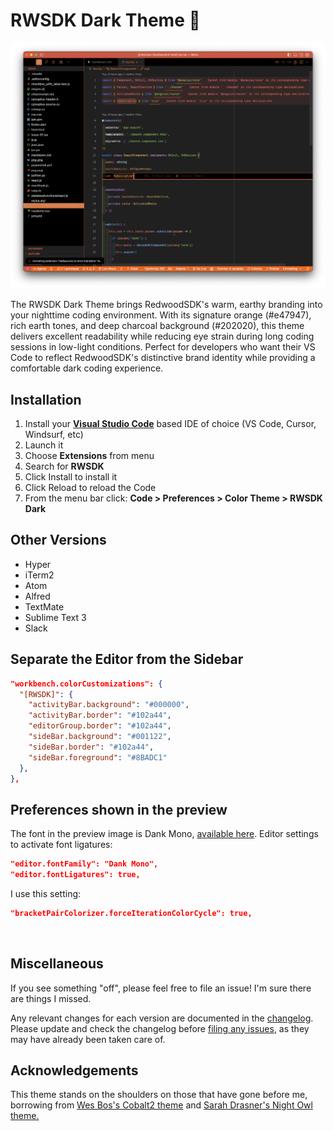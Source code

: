 # RWSDK Dark Theme 🌲

![](https://github.com/redwoodjs/rwsdk-dark-ide-theme/blob/main/images/rwsdk-dark-theme.png?raw=true)

The RWSDK Dark Theme brings RedwoodSDK's warm, earthy branding into your nighttime coding environment. With its signature orange (#e47947), rich earth tones, and deep charcoal background (#202020), this theme delivers excellent readability while reducing eye strain during long coding sessions in low-light conditions. Perfect for developers who want their VS Code to reflect RedwoodSDK's distinctive brand identity while providing a comfortable dark coding experience.

## Installation

1. Install your **[Visual Studio Code](https://code.visualstudio.com/)** based IDE of choice (VS Code, Cursor, Windsurf, etc)
2. Launch it
3. Choose **Extensions** from menu
4. Search for **RWSDK**
5. Click Install to install it
6. Click Reload to reload the Code
7. From the menu bar click: **Code > Preferences > Color Theme > RWSDK Dark**

## Other Versions

- Hyper
- iTerm2
- Atom
- Alfred
- TextMate
- Sublime Text 3
- Slack

## Separate the Editor from the Sidebar

```json
"workbench.colorCustomizations": {
  "[RWSDK]": {
    "activityBar.background": "#000000",
    "activityBar.border": "#102a44",
    "editorGroup.border": "#102a44",
    "sideBar.background": "#001122",
    "sideBar.border": "#102a44",
    "sideBar.foreground": "#8BADC1"
  },
},
```

## Preferences shown in the preview

The font in the preview image is Dank Mono, [available here](https://dank.sh/). Editor settings to activate font ligatures:

```json
"editor.fontFamily": "Dank Mono",
"editor.fontLigatures": true,
```

I use this setting:

```json
"bracketPairColorizer.forceIterationColorCycle": true,
```

![]()

## Miscellaneous

If you see something "off", please feel free to file an issue! I'm sure there are things I missed.

Any relevant changes for each version are documented in the [changelog](./CHANGELOG.md). Please update and check the changelog before [filing any issues](https://github.com/ahaywood/rwsdk-dark-theme/issues?q=sort:updated-desc+is:issue+is:open), as they may have already been taken care of.

## Acknowledgements

This theme stands on the shoulders on those that have gone before me, borrowing from [Wes Bos's Cobalt2 theme](https://github.com/wesbos/cobalt2-vscode) and [Sarah Drasner's Night Owl theme.](https://github.com/sdras/night-owl-vscode-theme)
